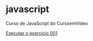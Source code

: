 # javascript
 Curso de JavaScript do CursoemVídeo

<a href="https://devjoao-xoli.github.io/html-css/exercicios/ex001/index.html">
Executar o exercicio 001</a>